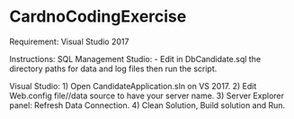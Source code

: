 # CardnoCodingExercise

Requirement:
Visual Studio 2017

Instructions: 
SQL Management Studio:
	- Edit in DbCandidate.sql the directory paths for data and log files then run the script.

Visual Studio:
	1) Open CandidateApplication.sln on VS 2017.
	2) Edit Web.config file/<connectionstring>/data source to have your server name. 
	3) Server Explorer panel: Refresh Data Connection.
	4) Clean Solution, Build solution and Run.
